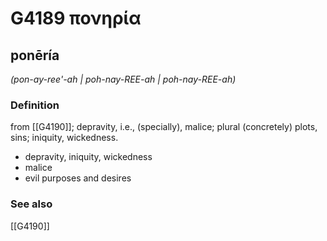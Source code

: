 # G4189 πονηρία

## ponēría

_(pon-ay-ree'-ah | poh-nay-REE-ah | poh-nay-REE-ah)_

### Definition

from [[G4190]]; depravity, i.e., (specially), malice; plural (concretely) plots, sins; iniquity, wickedness.

- depravity, iniquity, wickedness
- malice
- evil purposes and desires

### See also

[[G4190]]

